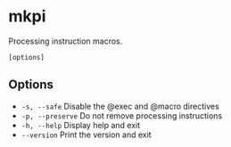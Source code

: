 # mkpi

Processing instruction macros.

```synopsis
[options]
```

## Options

* `-s, --safe` Disable the @exec and @macro directives
* `-p, --preserve` Do not remove processing instructions
* `-h, --help` Display help and exit
* `--version` Print the version and exit

